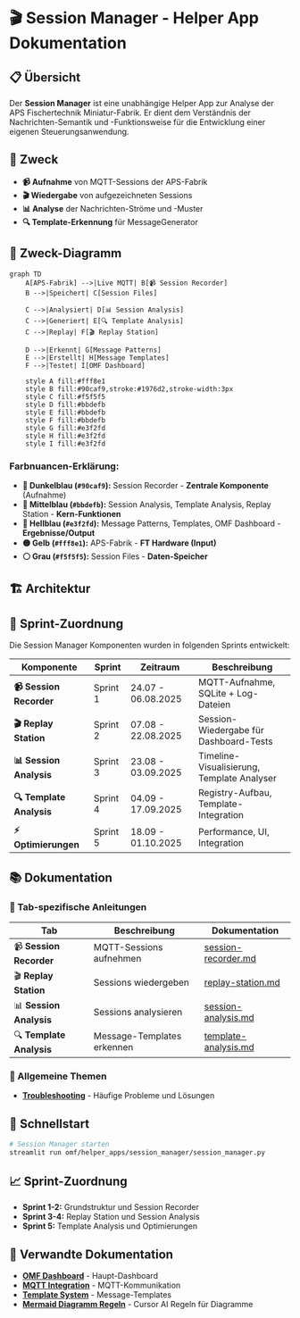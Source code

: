 # 🎬 Session Manager - Helper App Dokumentation

## 📋 Übersicht

Der **Session Manager** ist eine unabhängige Helper App zur Analyse der APS Fischertechnik Miniatur-Fabrik. Er dient dem Verständnis der Nachrichten-Semantik und -Funktionsweise für die Entwicklung einer eigenen Steuerungsanwendung.

## 🎯 Zweck

- **📹 Aufnahme** von MQTT-Sessions der APS-Fabrik
- **🎬 Wiedergabe** von aufgezeichneten Sessions
- **📊 Analyse** der Nachrichten-Ströme und -Muster
- **🔍 Template-Erkennung** für MessageGenerator

## 🎯 Zweck-Diagramm

```mermaid
graph TD
    A[APS-Fabrik] -->|Live MQTT| B[📹 Session Recorder]
    B -->|Speichert| C[Session Files]
    
    C -->|Analysiert| D[📊 Session Analysis]
    C -->|Generiert| E[🔍 Template Analysis]
    C -->|Replay| F[🎬 Replay Station]
    
    D -->|Erkennt| G[Message Patterns]
    E -->|Erstellt| H[Message Templates]
    F -->|Testet| I[OMF Dashboard]
    
    style A fill:#fff8e1
    style B fill:#90caf9,stroke:#1976d2,stroke-width:3px
    style C fill:#f5f5f5
    style D fill:#bbdefb
    style E fill:#bbdefb
    style F fill:#bbdefb
    style G fill:#e3f2fd
    style H fill:#e3f2fd
    style I fill:#e3f2fd
```

### **Farbnuancen-Erklärung:**
- **🔵 Dunkelblau (`#90caf9`):** Session Recorder - **Zentrale Komponente** (Aufnahme)
- **🔵 Mittelblau (`#bbdefb`):** Session Analysis, Template Analysis, Replay Station - **Kern-Funktionen**
- **🔵 Hellblau (`#e3f2fd`):** Message Patterns, Templates, OMF Dashboard - **Ergebnisse/Output**
- **🟡 Gelb (`#fff8e1`):** APS-Fabrik - **FT Hardware (Input)**
- **⚪ Grau (`#f5f5f5`):** Session Files - **Daten-Speicher**

## 🏗️ Architektur

## 📅 Sprint-Zuordnung

Die Session Manager Komponenten wurden in folgenden Sprints entwickelt:

| Komponente | Sprint | Zeitraum | Beschreibung |
|------------|--------|----------|--------------|
| **📹 Session Recorder** | Sprint 1 | 24.07 - 06.08.2025 | MQTT-Aufnahme, SQLite + Log-Dateien |
| **🎬 Replay Station** | Sprint 2 | 07.08 - 22.08.2025 | Session-Wiedergabe für Dashboard-Tests |
| **📊 Session Analysis** | Sprint 3 | 23.08 - 03.09.2025 | Timeline-Visualisierung, Template Analyser |
| **🔍 Template Analysis** | Sprint 4 | 04.09 - 17.09.2025 | Registry-Aufbau, Template-Integration |
| **⚡ Optimierungen** | Sprint 5 | 18.09 - 01.10.2025 | Performance, UI, Integration |

## 📚 Dokumentation

### 🎯 Tab-spezifische Anleitungen

| Tab | Beschreibung | Dokumentation |
|-----|-------------|---------------|
| 📹 **Session Recorder** | MQTT-Sessions aufnehmen | [session-recorder.md](session-recorder.md) |
| 🎬 **Replay Station** | Sessions wiedergeben | [replay-station.md](replay-station.md) |
| 📊 **Session Analysis** | Sessions analysieren | [session-analysis.md](session-analysis.md) |
| 🔍 **Template Analysis** | Message-Templates erkennen | [template-analysis.md](template-analysis.md) |

### 🔧 Allgemeine Themen

- [**Troubleshooting**](troubleshooting.md) - Häufige Probleme und Lösungen

## 🚀 Schnellstart

```bash
# Session Manager starten
streamlit run omf/helper_apps/session_manager/session_manager.py
```

## 📈 Sprint-Zuordnung

- **Sprint 1-2:** Grundstruktur und Session Recorder
- **Sprint 3-4:** Replay Station und Session Analysis  
- **Sprint 5:** Template Analysis und Optimierungen

## 🔗 Verwandte Dokumentation

- [**OMF Dashboard**](../../development/dashboard-components.md) - Haupt-Dashboard
- [**MQTT Integration**](../../communication/mqtt/) - MQTT-Kommunikation
- [**Template System**](../../../02-architecture/message-template-system.md) - Message-Templates
- [**Mermaid Diagramm Regeln**](../../diagrams/cursor-ai-mermaid-rules.md) - Cursor AI Regeln für Diagramme

